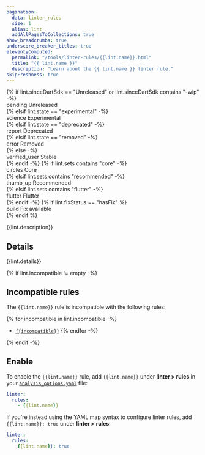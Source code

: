 ```yaml
---
pagination:
  data: linter_rules
  size: 1
  alias: lint
  addAllPagesToCollections: true
show_breadcrumbs: true
underscore_breaker_titles: true
eleventyComputed:
  permalink: "/tools/linter-rules/{{lint.name}}.html"
  title: "{{ lint.name }}"
  description: "Learn about the {{ lint.name }} linter rule."
skipFreshness: true
---
```


<div class="lint-tags">
{% if lint.sinceDartSdk == "Unreleased" or lint.sinceDartSdk contains "-wip" -%}
<div class="tag-label orange" title="Lint is unreleased or work in progress." aria-label="Lint is unreleased or work in progress.">
<span class="material-symbols" aria-hidden="true">pending</span>
<span>Unreleased</span>
</div>
{% elsif lint.state == "experimental" -%}
<div class="tag-label orange" title="Lint is experimental." aria-label="Lint is experimental.">
<span class="material-symbols" aria-hidden="true">science</span>
<span>Experimental</span>
</div>
{% elsif lint.state == "deprecated" -%}
<div class="tag-label orange" title="Lint is deprecated." aria-label="Lint is deprecated.">
<span class="material-symbols" aria-hidden="true">report</span>
<span>Deprecated</span>
</div>
{% elsif lint.state == "removed" -%}
<div class="tag-label red" title="Lint has been removed." aria-label="Lint has been removed.">
<span class="material-symbols" aria-hidden="true">error</span>
<span>Removed</span>
</div>
{% else -%}
<div class="tag-label green" title="Lint is stable." aria-label="Lint is stable.">
<span class="material-symbols" aria-hidden="true">verified_user</span>
<span>Stable</span>
</div>
{% endif -%}
{% if lint.sets contains "core" -%}
<div class="tag-label" title="Lint is included in the core set of rules." aria-label="Lint is included in the core set of rules.">
<span class="material-symbols" aria-hidden="true">circles</span>
<span>Core</span>
</div>
{% elsif lint.sets contains "recommended" -%}
<div class="tag-label" title="Lint is included in the recommended set of rules." aria-label="Lint is included in the recommended set of rules.">
<span class="material-symbols" aria-hidden="true">thumb_up</span>
<span>Recommended</span>
</div>
{% elsif lint.sets contains "flutter" -%}
<div class="tag-label" title="Lint is included in the Flutter set of rules." aria-label="Lint is included in the Flutter set of rules.">
<span class="material-symbols" aria-hidden="true">flutter</span>
<span>Flutter</span>
</div>
{% endif -%}
{% if lint.fixStatus == "hasFix" %}
<div class="tag-label" title="Lint has one or more quick fixes available." aria-label="Lint has one or more quick fixes available.">
<span class="material-symbols" aria-hidden="true">build</span>
<span>Fix available</span>
</div>
{% endif %}
</div>

{{lint.description}}

## Details

{{lint.details}}

{% if lint.incompatible != empty -%}

## Incompatible rules

The `{{lint.name}}` rule is incompatible with the following rules:

{% for incompatible in lint.incompatible -%}
- [`{{incompatible}}`](/tools/linter-rules/{{incompatible}})
{% endfor -%}

{% endif -%}

<a id="usage" aria-hidden="true"></a>

## Enable

To enable the `{{lint.name}}` rule,
add `{{lint.name}}` under **linter > rules** in your
[`analysis_options.yaml`](/tools/analysis) file:

```yaml title="analysis_options.yaml"
linter:
  rules:
    - {{lint.name}}
```

If you're instead using the YAML map syntax to configure linter rules,
add `{{lint.name}}: true` under **linter > rules**:

```yaml title="analysis_options.yaml"
linter:
  rules:
    {{lint.name}}: true
```

